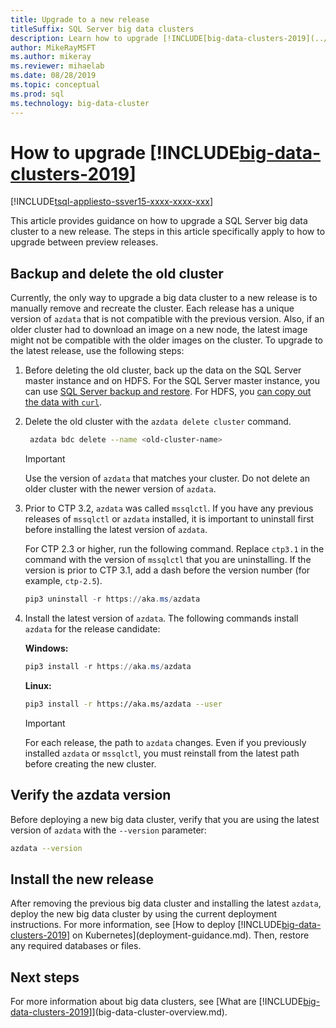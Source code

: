 ```yaml
---
title: Upgrade to a new release
titleSuffix: SQL Server big data clusters
description: Learn how to upgrade [!INCLUDE[big-data-clusters-2019](../includes/ssbigdataclusters-ver15.md)] (preview) to a new release.
author: MikeRayMSFT 
ms.author: mikeray
ms.reviewer: mihaelab
ms.date: 08/28/2019
ms.topic: conceptual
ms.prod: sql
ms.technology: big-data-cluster
---
```


# How to upgrade [!INCLUDE[big-data-clusters-2019](../includes/ssbigdataclusters-ss-nover.md)]

[!INCLUDE[tsql-appliesto-ssver15-xxxx-xxxx-xxx](../includes/tsql-appliesto-ssver15-xxxx-xxxx-xxx.md)]

This article provides guidance on how to upgrade a SQL Server big data cluster to a new release. The steps in this article specifically apply to how to upgrade between preview releases.

## Backup and delete the old cluster

Currently, the only way to upgrade a big data cluster to a new release is to manually remove and recreate the cluster. Each release has a unique version of `azdata` that is not compatible with the previous version. Also, if an older cluster had to download an image on a new node, the latest image might not be compatible with the older images on the cluster. To upgrade to the latest release, use the following steps:

1. Before deleting the old cluster, back up the data on the SQL Server master instance and on HDFS. For the SQL Server master instance, you can use [SQL Server backup and restore](data-ingestion-restore-database.md). For HDFS, you [can copy out the data with `curl`](data-ingestion-curl.md).

1. Delete the old cluster with the `azdata delete cluster` command.

   ```bash
    azdata bdc delete --name <old-cluster-name>
   ```

   > [!Important]
   > Use the version of `azdata` that matches your cluster. Do not delete an older cluster with the newer version of `azdata`.

1. Prior to CTP 3.2, `azdata` was called `mssqlctl`. If you have any previous releases of `mssqlctl` or `azdata` installed, it is important to uninstall first before installing the latest version of `azdata`.

   For CTP 2.3 or higher, run the following command. Replace `ctp3.1` in the command with the version of `mssqlctl` that you are uninstalling. If the version is prior to CTP 3.1, add a dash before the version number (for example, `ctp-2.5`).

   ```powershell
   pip3 uninstall -r https://aka.ms/azdata
   ```

1. Install the latest version of `azdata`. The following commands install `azdata` for the release candidate:

   **Windows:**

   ```powershell
   pip3 install -r https://aka.ms/azdata
   ```

   **Linux:**

   ```bash
   pip3 install -r https://aka.ms/azdata --user
   ```

   > [!IMPORTANT]
   > For each release, the path to `azdata` changes. Even if you previously installed `azdata` or `mssqlctl`, you must reinstall from the latest path before creating the new cluster.

## <a id="azdataversion"></a> Verify the azdata version

Before deploying a new big data cluster, verify that you are using the latest version of `azdata` with the `--version` parameter:

```bash
azdata --version
```

## Install the new release

After removing the previous big data cluster and installing the latest `azdata`, deploy the new big data cluster by using the current deployment instructions. For more information, see [How to deploy [!INCLUDE[big-data-clusters-2019](../includes/ssbigdataclusters-ss-nover.md)] on Kubernetes](deployment-guidance.md). Then, restore any required databases or files.

## Next steps

For more information about big data clusters, see [What are [!INCLUDE[big-data-clusters-2019](../includes/ssbigdataclusters-ss-nover.md)]](big-data-cluster-overview.md).
